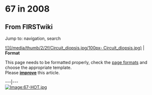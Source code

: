 # 67 in 2008

## From FIRSTwiki

Jump to: navigation, search

[![](/media/thumb/2/2f/Circuit_diopsis.jpg/100px-
Circuit_diopsis.jpg)](Image:Circuit_diopsis.jpg) | **Format**

This page needs to be formatted properly, check the [page formats](FIRSTwiki:Page_formats "FIRSTwiki:Page formats") and choose the appropriate template.<br>
Please **[improve](http://www.firstwiki.net/index.php?title=67_in_2008&action=edit "http://www.firstwiki.net/index.php?title=67_in_2008&action=edit")** this article.

---|---<br>
[![Image:67-HOT.jpg](/media/7/76/67-HOT.jpg)](Image:67-HOT.jpg "Image:67-HOT.jpg")
